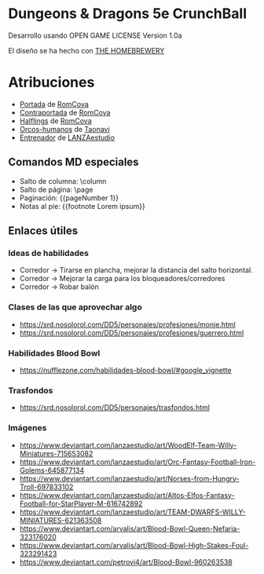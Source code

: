 # Dungeons & Dragons 5e CrunchBall

Desarrollo usando OPEN GAME	LICENSE	Version	1.0a

El diseño se ha hecho con [THE HOMEBREWERY](https://homebrewery.naturalcrit.com/)

# Atribuciones

* [Portada](https://www.deviantart.com/romcova/art/Enano-Bowl-786530420) de [RomCova](https://www.deviantart.com/romcova/)
* [Contraportada](https://www.deviantart.com/romcova/art/STUNTY-SLAM-787500370) de [RomCova](https://www.deviantart.com/romcova/)
* [Halflings](https://www.deviantart.com/romcova/art/Les-Enfants-de-Abbeville-821781241) de [RomCova](https://www.deviantart.com/romcova/)
* [Orcos-humanos](https://www.deviantart.com/taonavi/art/BloodBowl-fanart-2017-678503708) de [Taonavi](https://www.deviantart.com/taonavi/)
* [Entrenador](https://www.deviantart.com/lanzaestudio/art/Coach-Iron-Golems-615179960) de [LANZAestudio](https://www.deviantart.com/lanzaestudio/)

## Comandos MD especiales

* Salto de columna: \column
* Salto de página: \page
* Paginación: {{pageNumber 1}}
* Notas al pie: {{footnote Lorem ipsum}}

## Enlaces útiles

### Ideas de habilidades

* Corredor -> Tirarse en plancha, mejorar la distancia del salto horizontal.
* Corredor -> Mejorar la carga para los bloqueadores/corredores
* Corredor -> Robar balón

### Clases de las que aprovechar algo

* https://srd.nosolorol.com/DD5/personajes/profesiones/monje.html
* https://srd.nosolorol.com/DD5/personajes/profesiones/guerrero.html

### Habilidades Blood Bowl

* https://nufflezone.com/habilidades-blood-bowl/#google_vignette

### Trasfondos

* https://srd.nosolorol.com/DD5/personajes/trasfondos.html

### Imágenes

* https://www.deviantart.com/lanzaestudio/art/WoodElf-Team-Willy-Miniatures-715653082
* https://www.deviantart.com/lanzaestudio/art/Orc-Fantasy-Football-Iron-Golems-645877134
* https://www.deviantart.com/lanzaestudio/art/Norses-from-Hungry-Troll-697833102
* https://www.deviantart.com/lanzaestudio/art/Altos-Elfos-Fantasy-Football-for-StarPlayer-M-616742892
* https://www.deviantart.com/lanzaestudio/art/TEAM-DWARFS-WILLY-MINIATURES-621363508
* https://www.deviantart.com/arvalis/art/Blood-Bowl-Queen-Nefaria-323176020
* https://www.deviantart.com/arvalis/art/Blood-Bowl-High-Stakes-Foul-323291423
* https://www.deviantart.com/petrovi4/art/Blood-Bowl-960263538